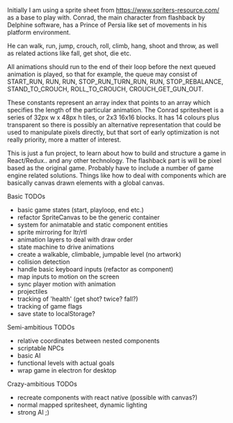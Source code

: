 Initially I am using a sprite sheet from https://www.spriters-resource.com/ as a base to play with. Conrad, the main character from flashback by Delphine software, has a Prince of Persia like set of movements in his platform environment.

He can walk, run, jump, crouch, roll, climb, hang, shoot and throw, as well as related actions like fall, get shot, die etc.

All animations should run to the end of their loop before the next queued animation is played, so that for example, the queue may consist of START_RUN, RUN, RUN, STOP_RUN_TURN_RUN, RUN, STOP_REBALANCE, STAND_TO_CROUCH, ROLL_TO_CROUCH, CROUCH_GET_GUN_OUT.

These constants represent an array index that points to an array which specifies the length of the particular animation. The Conrad spritesheet is a series of 32px w x 48px h tiles, or 2x3 16x16 blocks. It has 14 colours plus transparent so there is possibly an alternative representation that could be used to manipulate pixels directly, but that sort of early optimization is not really priority, more a matter of interest.


This is just a fun project, to learn about how to build and structure a game in React/Redux.. and any other technology. The flashback part is will be pixel based as the original game. Probably have to include a number of game engine related solutions. Things like how to deal with components which are basically canvas drawn elements with a global canvas.

Basic TODOs
- basic game states (start, playloop, end etc.)
- refactor SpriteCanvas to be the generic container
- system for animatable and static component entities
- sprite mirroring for ltr/rtl
- animation layers to deal with draw order
- state machine to drive animations
- create a walkable, climbable, jumpable level (no artwork)
- collision detection
- handle basic keyboard inputs (refactor as component)
- map inputs to motion on the screen
- sync player motion with animation
- projectiles
- tracking of 'health' (get shot? twice? fall?)
- tracking of game flags
- save state to localStorage?

Semi-ambitious TODOs
- relative coordinates between nested components
- scriptable NPCs
- basic AI
- functional levels with actual goals
- wrap game in electron for desktop

Crazy-ambitious TODOs
- recreate components with react native (possible with canvas?)
- normal mapped spritesheet, dynamic lighting
- strong AI ;)
